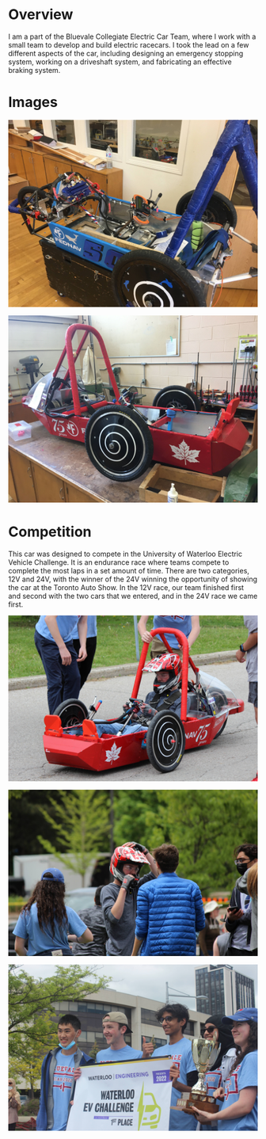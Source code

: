 # Overview

I am a part of the Bluevale Collegiate Electric Car Team, where I work with a small team to develop and build electric racecars. I took the lead on a few different aspects of the car, including designing an emergency stopping system, working on a driveshaft system, and fabricating an effective braking system.

# Images

!["Big Wheel"](big-wheel.png)

!["Red Car"](red-car.png)

# Competition

This car was designed to compete in the University of Waterloo Electric Vehicle Challenge. It is an endurance race where teams compete to complete the most laps in a set amount of time. There are two categories, 12V and 24V, with the winner of the 24V winning the opportunity of showing the car at the Toronto Auto Show. In the 12V race, our team finished first and second with the two cars that we entered, and in the 24V race we came first.

![Driving at Competition](driving.png)

![](janik.png)

![We won first place!](winner.png)

